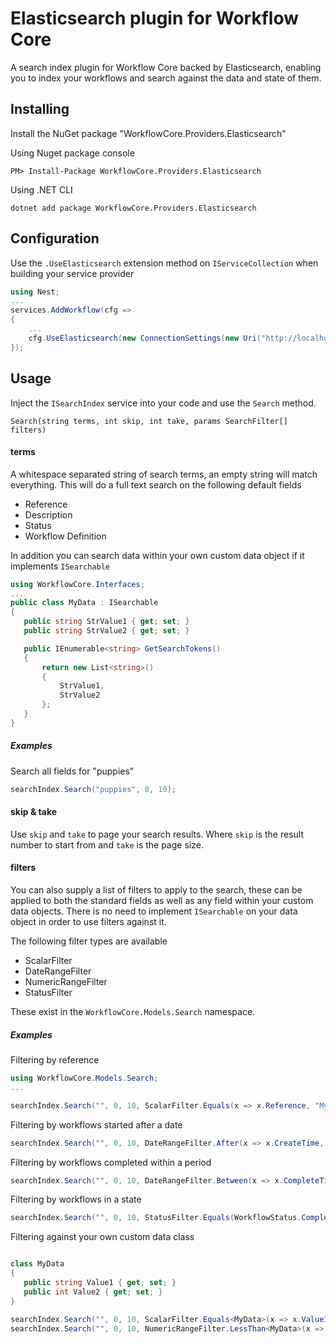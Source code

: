 # Elasticsearch plugin for Workflow Core

A search index plugin for Workflow Core backed by Elasticsearch, enabling you to index your workflows and search against the data and state of them.

## Installing

Install the NuGet package "WorkflowCore.Providers.Elasticsearch"

Using Nuget package console
```
PM> Install-Package WorkflowCore.Providers.Elasticsearch
```

Using .NET CLI
```
dotnet add package WorkflowCore.Providers.Elasticsearch
```


## Configuration

Use the `.UseElasticsearch` extension method on `IServiceCollection` when building your service provider

```C#
using Nest;
...
services.AddWorkflow(cfg =>
{
	...
	cfg.UseElasticsearch(new ConnectionSettings(new Uri("http://localhost:9200")), "index_name");
});
```

## Usage

Inject the `ISearchIndex` service into your code and use the `Search` method.

```
Search(string terms, int skip, int take, params SearchFilter[] filters)
```

#### terms

A whitespace separated string of search terms, an empty string will match everything.
This will do a full text search on the following default fields
 * Reference
 * Description
 * Status
 * Workflow Definition

 In addition you can search data within your own custom data object if it implements `ISearchable`

 ```c#
 using WorkflowCore.Interfaces;
 ...
 public class MyData : ISearchable
{
    public string StrValue1 { get; set; }
    public string StrValue2 { get; set; }

    public IEnumerable<string> GetSearchTokens()
    {
        return new List<string>()
        {
            StrValue1,
            StrValue2
        };    
    }
}
 ```

 ##### Examples

 Search all fields for "puppies"
 ```c#
 searchIndex.Search("puppies", 0, 10);
 ```

#### skip & take

Use `skip` and `take` to page your search results.  Where `skip` is the result number to start from and `take` is the page size.

#### filters

You can also supply a list of filters to apply to the search, these can be applied to both the standard fields as well as any field within your custom data objects.
There is no need to implement `ISearchable` on your data object in order to use filters against it.

The following filter types are available
 * ScalarFilter
 * DateRangeFilter
 * NumericRangeFilter
 * StatusFilter

 These exist in the `WorkflowCore.Models.Search` namespace.

 ##### Examples

 Filtering by reference
 ```c#
 using WorkflowCore.Models.Search;
 ...

 searchIndex.Search("", 0, 10, ScalarFilter.Equals(x => x.Reference, "My Reference"));
 ```

 Filtering by workflows started after a date
 ```c#
 searchIndex.Search("", 0, 10, DateRangeFilter.After(x => x.CreateTime, startDate));
 ```

 Filtering by workflows completed within a period
 ```c#
 searchIndex.Search("", 0, 10, DateRangeFilter.Between(x => x.CompleteTime, startDate, endDate));
 ```

 Filtering by workflows in a state
 ```c#
 searchIndex.Search("", 0, 10, StatusFilter.Equals(WorkflowStatus.Complete));
 ```

 Filtering against your own custom data class
 ```c#

 class MyData
 {
	public string Value1 { get; set; }
	public int Value2 { get; set; }
 }

 searchIndex.Search("", 0, 10, ScalarFilter.Equals<MyData>(x => x.Value1, "blue moon"));
 searchIndex.Search("", 0, 10, NumericRangeFilter.LessThan<MyData>(x => x.Value2, 5))
 ```
